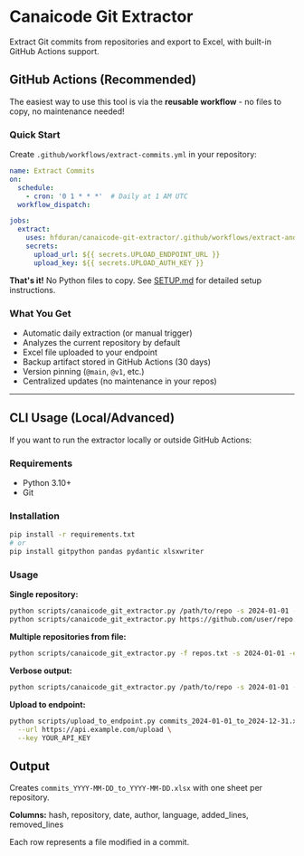 # Canaicode Git Extractor

Extract Git commits from repositories and export to Excel, with built-in GitHub Actions support.

## GitHub Actions (Recommended)

The easiest way to use this tool is via the **reusable workflow** - no files to copy, no maintenance needed!

### Quick Start

Create `.github/workflows/extract-commits.yml` in your repository:

```yaml
name: Extract Commits
on:
  schedule:
    - cron: '0 1 * * *'  # Daily at 1 AM UTC
  workflow_dispatch:

jobs:
  extract:
    uses: hfduran/canaicode-git-extractor/.github/workflows/extract-and-upload-reusable.yml@main
    secrets:
      upload_url: ${{ secrets.UPLOAD_ENDPOINT_URL }}
      upload_key: ${{ secrets.UPLOAD_AUTH_KEY }}
```

**That's it!** No Python files to copy. See [SETUP.md](SETUP.md) for detailed setup instructions.

### What You Get
- Automatic daily extraction (or manual trigger)
- Analyzes the current repository by default
- Excel file uploaded to your endpoint
- Backup artifact stored in GitHub Actions (30 days)
- Version pinning (`@main`, `@v1`, etc.)
- Centralized updates (no maintenance in your repos)

---

## CLI Usage (Local/Advanced)

If you want to run the extractor locally or outside GitHub Actions:

### Requirements

- Python 3.10+
- Git

### Installation

```bash
pip install -r requirements.txt
# or
pip install gitpython pandas pydantic xlsxwriter
```

### Usage

**Single repository:**
```bash
python scripts/canaicode_git_extractor.py /path/to/repo -s 2024-01-01 -e 2024-12-31
python scripts/canaicode_git_extractor.py https://github.com/user/repo.git -s 2024-01-01 -e 2024-12-31
```

**Multiple repositories from file:**
```bash
python scripts/canaicode_git_extractor.py -f repos.txt -s 2024-01-01 -e 2024-12-31
```

**Verbose output:**
```bash
python scripts/canaicode_git_extractor.py /path/to/repo -s 2024-01-01 -e 2024-12-31 -v
```

**Upload to endpoint:**
```bash
python scripts/upload_to_endpoint.py commits_2024-01-01_to_2024-12-31.xlsx \
  --url https://api.example.com/upload \
  --key YOUR_API_KEY
```

## Output

Creates `commits_YYYY-MM-DD_to_YYYY-MM-DD.xlsx` with one sheet per repository.

**Columns:** hash, repository, date, author, language, added_lines, removed_lines

Each row represents a file modified in a commit.
